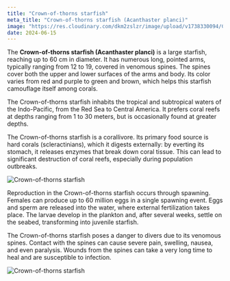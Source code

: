 ```yaml
---
title: "Crown-of-thorns starfish"
meta_title: "Crown-of-thorns starfish (Acanthaster planci)"
image: "https://res.cloudinary.com/dkm2zslzr/image/upload/v1738330094/Crown_of_Thorns_Starfish_p7cwhz.png"
date: 2024-06-15
---
```


The **Crown-of-thorns starfish (Acanthaster planci)** is a large starfish, reaching up to 60 cm in diameter. It has numerous long, pointed arms, typically ranging from 12 to 19, covered in venomous spines. The spines cover both the upper and lower surfaces of the arms and body. Its color varies from red and purple to green and brown, which helps this starfish camouflage itself among corals.

The Crown-of-thorns starfish inhabits the tropical and subtropical waters of the Indo-Pacific, from the Red Sea to Central America. It prefers coral reefs at depths ranging from 1 to 30 meters, but is occasionally found at greater depths.

The Crown-of-thorns starfish is a corallivore. Its primary food source is hard corals (scleractinians), which it digests externally: by everting its stomach, it releases enzymes that break down coral tissue. This can lead to significant destruction of coral reefs, especially during population outbreaks.

![Crown-of-thorns starfish](https://res.cloudinary.com/dkm2zslzr/image/upload/v1738330088/Crown_of_Thorns_Starfish_3_wpfin1.png "Crown-of-thorns starfish")

Reproduction in the Crown-of-thorns starfish occurs through spawning. Females can produce up to 60 million eggs in a single spawning event. Eggs and sperm are released into the water, where external fertilization takes place. The larvae develop in the plankton and, after several weeks, settle on the seabed, transforming into juvenile starfish.

The Crown-of-thorns starfish poses a danger to divers due to its venomous spines. Contact with the spines can cause severe pain, swelling, nausea, and even paralysis. Wounds from the spines can take a very long time to heal and are susceptible to infection.

![Crown-of-thorns starfish](https://res.cloudinary.com/dkm2zslzr/image/upload/v1738330097/Crown_of_Thorns_Starfish_1_o7cvqx.png "Crown-of-thorns starfish")
